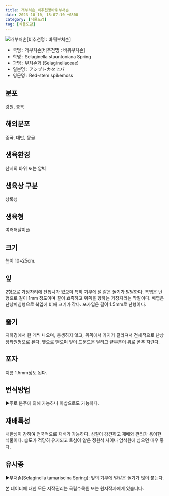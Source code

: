 ```yaml
---
title: 개부처손_비추천명바위부처손
date: 2023-10-10, 18:07:10 +0800
category: [식물도감]
tag: [식물도감]
---
```




![개부처손[비추천명 : 바위부처손]](http://www.nature.go.kr/fileUpload/plants/basic/Selaginellaceae/Selaginella/203/1_th2.JPG)
- 국명 : 개부처손[비추천명 : 바위부처손]
- 학명 : Selaginella stauntoniana Spring
- 과명 : 부처손과 (Selaginellaceae)
- 일본명 : アシブトカタヒバ
- 영문명 : Red-stem spikemoss


## 분포
강원, 충북
## 해외분포
중국, 대만, 몽골
## 생육환경
산지의 바위 또는 암벽
## 생육상 구분
상록성
## 생육형
여러해살이풀
## 크기
높이 10~25cm.
## 잎
2형으로 가장자리에 잔톱니가 있으며 특히 기부에 털 같은 돌기가 발달한다. 복엽은 난형으로 길이 1mm 정도이며 끝이 뾰족하고 위쪽을 향하는 가장자리는 막질이다. 배엽은 난상피침형으로 복엽에 비해 크기가 작다. 포자엽은 길이 1.5mm로 난형이다.
## 줄기
지하경에서 한 개씩 나오며, 총생하지 않고, 위쪽에서 가지가 갈라져서 전체적으로 난상 장타원형으로 된다. 옆으로 뻗으며 잎이 드문드문 달리고 끝부분이 위로 곧추 자란다.
## 포자
지름 1.5mm정도 된다.
## 번식방법
▶주로 분주에 의해 가능하나 아삽으로도 가능하다.
## 재배특성
내한성이 강하여 전국적으로 재배가 가능하다. 성질이 강건하고 재배와 관리가 용이한 식물이다. 습도가 적당히 유지되고 토심이 얕은 정원석 사이나 암석원에 심으면 매우 좋다.
## 유사종
▶부처손(Selaginella tamariscina Spring): 잎의 기부에 털같은 돌기가 많이 붙는다.






본 데이터에 대한 모든 저작권리는 국립수목원 또는 원저작자에게 있습니다.
